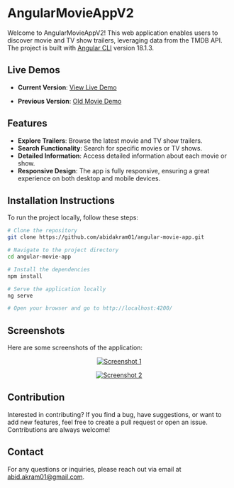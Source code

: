 
# AngularMovieAppV2

Welcome to AngularMovieAppV2! This web application enables users to discover movie and TV show trailers, leveraging data from the TMDB API. The project is built with [Angular CLI](https://github.com/angular/angular-cli) version 18.1.3.

## Live Demos

- **Current Version**: [View Live Demo](https://movies.abidakram.com/)

- **Previous Version**: [Old Movie Demo](https://flixmovies-82298.firebaseapp.com)

## Features

- **Explore Trailers**: Browse the latest movie and TV show trailers.
- **Search Functionality**: Search for specific movies or TV shows.
- **Detailed Information**: Access detailed information about each movie or show.
- **Responsive Design**: The app is fully responsive, ensuring a great experience on both desktop and mobile devices.

## Installation Instructions

To run the project locally, follow these steps:

```bash
# Clone the repository
git clone https://github.com/abidakram01/angular-movie-app.git

# Navigate to the project directory
cd angular-movie-app

# Install the dependencies
npm install

# Serve the application locally
ng serve

# Open your browser and go to http://localhost:4200/
```

## Screenshots

Here are some screenshots of the application:

<p align="center">
    <a href="https://movies.abidakram.com/">
        <img src="https://github.com/user-attachments/assets/715c2055-6184-456c-8fa3-e96c4247e8ae" alt="Screenshot 1" />
    </a>
</p>

<p align="center">
    <a href="https://movies.abidakram.com/">
        <img src="https://github.com/user-attachments/assets/e536a559-bd72-4b31-a923-6f8e658fe5b0" alt="Screenshot 2" />
    </a>
</p>

## Contribution

Interested in contributing? If you find a bug, have suggestions, or want to add new features, feel free to create a pull request or open an issue. Contributions are always welcome!

## Contact

For any questions or inquiries, please reach out via email at [abid.akram01@gmail.com](mailto:abid.akram01@gmail.com).
